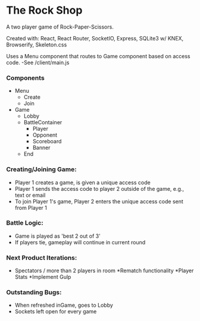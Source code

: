 # The Rock Shop

A two player game of Rock-Paper-Scissors.

Created with: React, React Router, SocketIO, Express, SQLite3 w/ KNEX, Browserify, Skeleton.css


Uses a Menu component that routes to Game component based on access code.
-See /client/main.js

### Components
  * Menu
  	* Create
  	* Join
  * Game
    * Lobby
    * BattleContainer
      * Player
      * Opponent
      * Scoreboard
      * Banner
    * End

### Creating/Joining Game:
 * Player 1 creates a game, is given a unique access code
 * Player 1 sends the access code to player 2 outside of the game, e.g., text or email
 * To join Player 1's game, Player 2 enters the unique access code sent from Player 1


### Battle Logic:
 * Game is played as 'best 2 out of 3'
 * If players tie, gameplay will continue in current round


### Next Product Iterations:
 * Spectators / more than 2 players in room
 *Rematch functionality
 *Player Stats
 *Implement Gulp


### Outstanding Bugs:
 * When refreshed inGame, goes to Lobby
 * Sockets left open for every game
